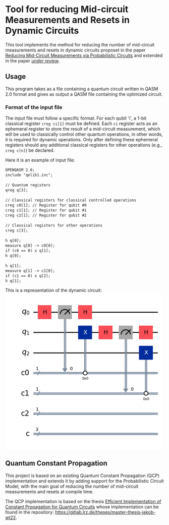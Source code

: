 # Tool for reducing Mid-circuit Measurements and Resets in Dynamic Circuits
This tool implements the method for reducing the number of mid-circuit measurements and resets in dynamic circuits proposet in the paper [Reducing Mid-Circuit Measurements via Probabilistic Circuits](https://arxiv.org/abs/2405.13747) and extended in the paper [*under review*](#).

## Usage
This program takes as a file containing a quantum circuit written in QASM 2.0 format and gives as output a QASM file containing the optimized circuit.

### Format of the input file
The input file must follow a specific format. For each qubit 'i', a 1-bit classical register `creg ci[1]` must be defined. Each `ci` register acts as an ephemeral register to store the result of a mid-circuit measurement, which will be used to classically control other quantum operations, in other words, it is required for dynamic operations.
Only after defining these ephemeral registers should any additional classical registers for other operations (e.g., `creg c[n]`) be declared.  

Here it is an example of input file:
```qasm
OPENQASM 2.0;
include "qelib1.inc";

// Quantum registers
qreg q[3];

// Classical registers for classical controlled operations
creg c0[1]; // Register for qubit #0
creg c1[1]; // Register for qubit #1
creg c2[1]; // Register for qubit #2

// Classical registers for other operations
creg c[3];

h q[0];
measure q[0] -> c0[0];
if (c0 == 0) x q[1];
h q[0];

h q[1];
measure q[1] -> c1[0];
if (c1 == 0) x q[2];
h q[1];
```

This is a representation of the dynamic circuit:
![Descrizione dell'immagine](dyn_circ_examp.png)

## Quantum Constant Propagation
This project is based on an existing Quantum Constant Propagation (QCP) implementation and extends it by adding support for the Probabilistic Circuit Model, with the main goal of reducing the number of mid-circuit measurements and resets at compile time.

The QCP implementation is based  on the thesis [Efficient Implementation of Constant Propagation for Quantum Circuits](https://www.cs.cit.tum.de/fileadmin/w00cfj/pl/_my_direct_uploads/Efficient_Implementation_of_Constant_Propagation_for_Quantum_Circuits.pdf) whose implementation can be found in the repository: https://gitlab.lrz.de/theses/master-thesis-jakob-wt22.





